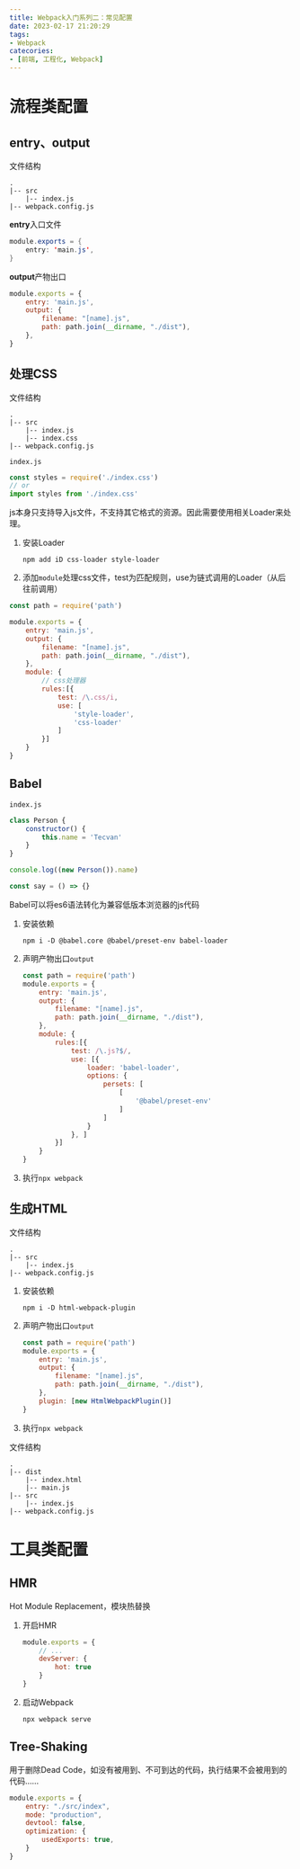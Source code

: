 ```yaml
---
title: Webpack入门系列二：常见配置
date: 2023-02-17 21:20:29
tags:
- Webpack
catecories:
- [前端, 工程化, Webpack]
---
```


# 流程类配置

## entry、output

文件结构

```
.
|-- src
	|-- index.js
|-- webpack.config.js
```

**entry**入口文件

```java
module.exports = {
    entry: 'main.js',
}
```

**output**产物出口

```javascript
module.exports = {
    entry: 'main.js',
    output: {
        filename: "[name].js",
        path: path.join(__dirname, "./dist"),
    },
}
```

## 处理CSS

文件结构

```
.
|-- src
	|-- index.js
	|-- index.css
|-- webpack.config.js
```

`index.js`

```javascript
const styles = require('./index.css')
// or
import styles from './index.css'
```

js本身只支持导入js文件，不支持其它格式的资源。因此需要使用相关Loader来处理。

1. 安装Loader

   ```
   npm add iD css-loader style-loader
   ```

2. 添加`module`处理css文件，test为匹配规则，use为链式调用的Loader（从后往前调用）

```javascript
const path = require('path')

module.exports = {
    entry: 'main.js',
    output: {
        filename: "[name].js",
        path: path.join(__dirname, "./dist"),
    },
    module: {
        // css处理器
        rules:[{
            test: /\.css/i,
            use: [
                'style-loader',
                'css-loader'
            ]
        }]
    }
}
```

## Babel

`index.js`

```javascript
class Person {
    constructor() {
        this.name = 'Tecvan'
    }
}

console.log((new Person()).name)

const say = () => {}
```

Babel可以将es6语法转化为兼容低版本浏览器的js代码

1. 安装依赖

   ```
   npm i -D @babel.core @babel/preset-env babel-loader
   ```

2. 声明产物出口`output`

   ```javascript
   const path = require('path')
   module.exports = {
       entry: 'main.js',
       output: {
           filename: "[name].js",
           path: path.join(__dirname, "./dist"),
       },
       module: {
           rules:[{
               test: /\.js?$/,
               use: [{
                   loader: 'babel-loader',
                   options: {
                       persets: [
                           [
                               '@babel/preset-env'
                           ]
                       ]
                   }
               }, ]
           }]
       }
   }
   ```

3. 执行`npx webpack`

## 生成HTML

文件结构

```
.
|-- src
	|-- index.js
|-- webpack.config.js
```

1. 安装依赖

   ```
   npm i -D html-webpack-plugin
   ```

2. 声明产物出口`output`

   ```javascript
   const path = require('path')
   module.exports = {
       entry: 'main.js',
       output: {
           filename: "[name].js",
           path: path.join(__dirname, "./dist"),
       },
       plugin: [new HtmlWebpackPlugin()]
   }
   ```

3. 执行`npx webpack`

文件结构

```
.
|-- dist
	|-- index.html
	|-- main.js
|-- src
	|-- index.js
|-- webpack.config.js
```

# 工具类配置

## HMR

Hot Module Replacement，模块热替换

1. 开启HMR

   ```javascript
   module.exports = {
       // ...
       devServer: {
           hot: true
       }
   }
   ```

2. 启动Webpack

   ```
   npx webpack serve
   ```

## Tree-Shaking

用于删除Dead Code，如没有被用到、不可到达的代码，执行结果不会被用到的代码……

```javascript
module.exports = {
    entry: "./src/index",
    mode: "production",
    devtool: false,
    optimization: {
        usedExports: true,
    }
}
```







